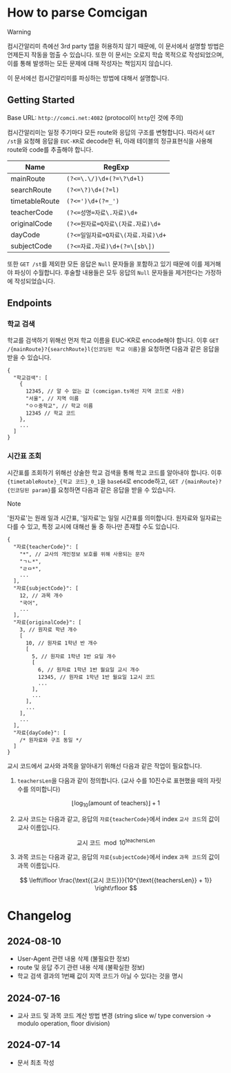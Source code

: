 # How to parse Comcigan

> [!WARNING]
> 컴시간알리미 측에선 3rd party 앱을 허용하지 않기 때문에, 이 문서에서 설명할 방법은 언제든지 작동을 멈출 수 있습니다. 또한 이 문서는 오로지 학습 목적으로 작성되었으며, 이를 통해 발생하는 모든 문제에 대해 작성자는 책임지지 않습니다.

이 문서에선 컴시간알리미를 파싱하는 방법에 대해서 설명합니다.

## Getting Started

Base URL: `http://comci.net:4082` (protocol이 `http`인 것에 주의)

컴시간알리미는 일정 주기마다 모든 route와 응답의 구조를 변형합니다. 따라서 `GET /st`을 요청해 응답을 `EUC-KR`로 decode한 뒤, 아래 테이블의 정규표현식을 사용해 route와 code를 추출해야 합니다.

| Name           | RegExp                              |
| -------------- | ----------------------------------- |
| mainRoute      | `(?<=\.\/)\d+(?=\?\d+l)`            |
| searchRoute    | `(?<=\?)\d+(?=l)`                   |
| timetableRoute | `(?<=')\d+(?=_')`                   |
| teacherCode    | `(?<=성명=자료\.자료)\d+`           |
| originalCode   | `(?<=원자료=Q자료\(자료.자료)\d+`   |
| dayCode        | `(?<=일일자료=Q자료\(자료.자료)\d+` |
| subjectCode    | `(?<=자료.자료)\d+(?=\[sb\])`       |

또한 `GET /st`를 제외한 모든 응답은 `Null` 문자들을 포함하고 있기 때문에 이를 제거해야 파싱이 수월합니다. 후술할 내용들은 모두 응답의 `Null` 문자들을 제거한다는 가정하에 작성되었습니다.

## Endpoints

### 학교 검색

학교를 검색하기 위해선 먼저 학교 이름을 EUC-KR로 encode해야 합니다. 이후 `GET /{mainRoute}?{searchRoute}l{인코딩된 학교 이름}`을 요청하면 다음과 같은 응답을 받을 수 있습니다.

```jsonc
{
  "학교검색": [
    {
      12345, // 알 수 없는 값 (comcigan.ts에선 지역 코드로 사용)
      "서울", // 지역 이름
      "ㅇㅇ중학교", // 학교 이름
      12345 // 학교 코드
    },
    ...
  ]
}
```

### 시간표 조회

시간표를 조회하기 위해선 상술한 학교 검색을 통해 학교 코드를 알아내야 합니다. 이후 `{timetableRoute}_{학교 코드}_0_1`을 `base64`로 encode하고, `GET /{mainRoute}?{인코딩된 param}`를 요청하면 다음과 같은 응답을 받을 수 있습니다.

> [!NOTE]
> '원자료'는 원래 일과 시간표, '일자료'는 일일 시간표를 의미합니다. 원자료와 일자료는 다를 수 있고, 특정 교시에 대해선 둘 중 하나만 존재할 수도 있습니다.

```jsonc
{
  "자료{teacherCode}": [
    "*", // 교사의 개인정보 보호를 위해 사용되는 문자
    "ㄱㄴ*",
    "ㄹㅁ*",
    ...
  ],
  "자료{subjectCode}": [
    12, // 과목 개수
    "국어",
    ...
  ],
  "자료{originalCode}": [
    3, // 원자료 학년 개수
    [
      10, // 원자료 1학년 반 개수
      [
        5, // 원자료 1학년 1반 요일 개수
        [
          6, // 원자료 1학년 1반 월요일 교시 개수
          12345, // 원자료 1학년 1반 월요일 1교시 코드
          ...
        ],
        ...
      ],
      ...
    ],
    ...
  ],
  "자료{dayCode}": [
    /* 원자료와 구조 동일 */
  ]
}
```

교시 코드에서 교사와 과목을 알아내기 위해선 다음과 같은 작업이 필요합니다.

1. `teachersLen`을 다음과 같이 정의합니다. (교사 수를 10진수로 표현했을 때의 자릿수를 의미합니다)

$$\lfloor \log_{10}(\text{{amount of teachers}}) \rfloor + 1$$

2. 교사 코드는 다음과 같고, 응답의 `자료{teacherCode}`에서 index `교사 코드`의 값이 교사 이름입니다.

$$ \text{{교시 코드}} \mod 10^{\text{{teachersLen}}} $$

3. 과목 코드는 다음과 같고, 응답의 `자료{subjectCode}`에서 index `과목 코드`의 값이 과목 이름입니다.

$$ \left\lfloor \frac{\text{{교시 코드}}}{10^{\text{{teachersLen}} + 1}} \right\rfloor $$

# Changelog

## 2024-08-10

- User-Agent 관련 내용 삭제 (불필요한 정보)
- route 및 응답 주기 관련 내용 삭제 (불확실한 정보)
- 학교 검색 결과의 1번째 값이 지역 코드가 아닐 수 있다는 것을 명시

## 2024-07-16

- 교사 코드 및 과목 코드 계산 방법 변경 (string slice w/ type conversion -> modulo operation, floor division)

## 2024-07-14

- 문서 최초 작성